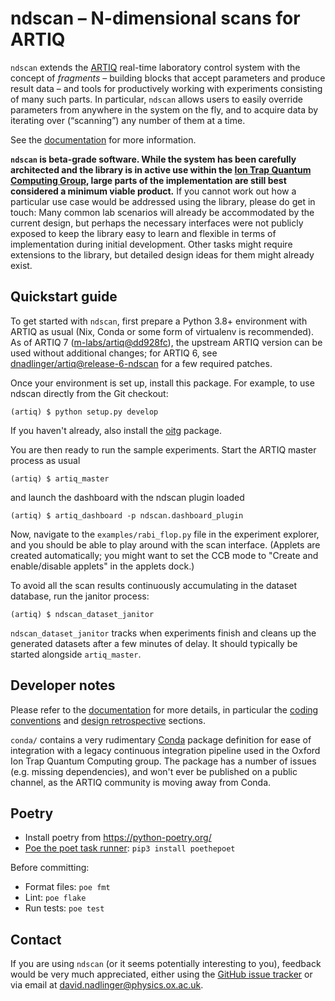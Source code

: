 ndscan – N-dimensional scans for ARTIQ
======================================

`ndscan` extends the [ARTIQ](https://github.com/m-labs/artiq) real-time
laboratory control system with the concept of _fragments_ – building blocks that
accept parameters and produce result data – and tools for productively working
with experiments consisting of many such parts. In particular, `ndscan` allows
users to easily override parameters from anywhere in the system on the fly, and
to acquire data by iterating over (“scanning”) any number of them at a time.

See the [documentation](https://oxfordiontrapgroup.github.io/ndscan) for more
information. 

**`ndscan` is beta-grade software. While the system has been carefully
architected and the library is in active use within the
[Ion Trap Quantum Computing Group](https://www.physics.ox.ac.uk/research/ion-trap-quantum-computing-group),
large parts of the implementation are still best considered a minimum viable
product.** If you cannot work out how a particular use case would be addressed
using the library, please do get in touch: Many common lab scenarios will already
be accommodated by the current design, but perhaps the necessary interfaces were
not publicly exposed to keep the library easy to learn and flexible in terms
of implementation during initial development. Other tasks might require
extensions to the library, but detailed design ideas for them might already
exist.


Quickstart guide
----------------

To get started with `ndscan`, first prepare a Python 3.8+ environment with
ARTIQ as usual (Nix, Conda or some form of virtualenv is recommended). As
of ARTIQ 7
([m-labs/artiq@dd928fc](https://github.com/m-labs/artiq/commit/dd928fc014c4f96fe0b5d1bccb5c1eaf60ca8e62)),
the upstream ARTIQ version can be used without additional changes; for
ARTIQ 6, see
[dnadlinger/artiq@release-6-ndscan](https://github.com/dnadlinger/artiq/tree/release-6-ndscan)
for a few required patches.

Once your environment is set up, install this package. For example, to use
ndscan directly from the Git checkout:

    (artiq) $ python setup.py develop

If you haven't already, also install the
[oitg](http://github.com/OxfordIonTrapGroup/oitg) package.

You are then ready to run the sample experiments. Start the ARTIQ master
process as usual

    (artiq) $ artiq_master

and launch the dashboard with the ndscan plugin loaded

    (artiq) $ artiq_dashboard -p ndscan.dashboard_plugin

Now, navigate to the `examples/rabi_flop.py` file in the experiment explorer,
and you should be able to play around with the scan interface. (Applets are
created automatically; you might want to set the CCB mode to "Create and
enable/disable applets" in the applets dock.)

To avoid all the scan results continuously accumulating in the dataset
database, run the janitor process:

    (artiq) $ ndscan_dataset_janitor

`ndscan_dataset_janitor` tracks when experiments finish and cleans up the
generated datasets after a few minutes of delay. It should typically be
started alongside `artiq_master`.


Developer notes
---------------

Please refer to the [documentation](https://oxfordiontrapgroup.github.io/ndscan)
for more details, in particular the
[coding conventions](https://oxfordiontrapgroup.github.io/ndscan/coding-conventions.html)
and
[design retrospective](https://oxfordiontrapgroup.github.io/ndscan/design-retrospective.html)
sections.

`conda/` contains a very rudimentary [Conda](https://conda.io/en/latest/)
package definition for ease of integration with a legacy continuous
integration pipeline used in the Oxford Ion Trap Quantum Computing group. The
package has a number of issues (e.g. missing dependencies), and won't ever be
published on a public channel, as the ARTIQ community is moving away from Conda.

## Poetry
- Install poetry from https://python-poetry.org/
- [Poe the poet task runner](https://github.com/nat-n/poethepoet): `pip3 install poethepoet`

Before committing:
- Format files: `poe fmt`
- Lint: `poe flake`
- Run tests: `poe test`

Contact
-------

If you are using `ndscan` (or it seems potentially interesting to you), feedback
would be very much appreciated, either using the
[GitHub issue tracker](https://github.com/OxfordIonTrapGroup/ndscan/issues)
or via email at david.nadlinger@physics.ox.ac.uk.
